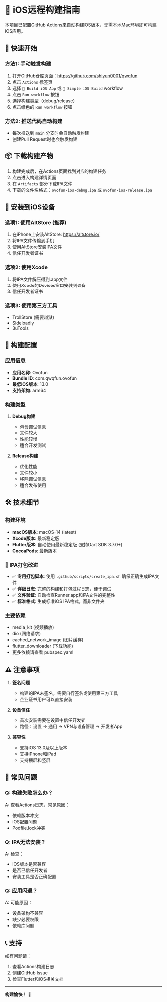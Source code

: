 # 🍎 iOS远程构建指南

本项目已配置GitHub Actions来自动构建iOS版本，无需本地Mac环境即可构建iOS应用。

## 🚀 快速开始

### 方法1: 手动触发构建

1. 打开GitHub仓库页面：https://github.com/shiyun0001/qwqfun
2. 点击 `Actions` 标签页
3. 选择 `🍎 Build iOS App` 或 `🚀 Simple iOS Build` workflow
4. 点击 `Run workflow` 按钮
5. 选择构建类型（debug/release）
6. 点击绿色的 `Run workflow` 按钮

### 方法2: 推送代码自动构建

- 每次推送到 `main` 分支时会自动触发构建
- 创建Pull Request时也会触发构建

## 📦 下载构建产物

1. 构建完成后，在Actions页面找到对应的构建任务
2. 点击进入构建详情页面
3. 在 `Artifacts` 部分下载IPA文件
4. 下载的文件名格式：`ovofun-ios-debug.ipa` 或 `ovofun-ios-release.ipa`

## 📱 安装到iOS设备

### 选项1: 使用AltStore (推荐)

1. 在iPhone上安装AltStore: https://altstore.io/
2. 将IPA文件传输到手机
3. 使用AltStore安装IPA文件
4. 信任开发者证书

### 选项2: 使用Xcode

1. 将IPA文件解压得到.app文件
2. 使用Xcode的Devices窗口安装到设备
3. 信任开发者证书

### 选项3: 使用第三方工具

- TrollStore (需要越狱)
- Sideloadly
- 3uTools

## 🔧 构建配置

### 应用信息
- **应用名称**: Ovofun
- **Bundle ID**: com.qwqfun.ovofun
- **最低iOS版本**: 13.0
- **支持架构**: arm64

### 构建类型

1. **Debug构建**
   - 包含调试信息
   - 文件较大
   - 性能较慢
   - 适合开发测试

2. **Release构建**
   - 优化性能
   - 文件较小
   - 移除调试信息
   - 适合发布使用

## 🛠️ 技术细节

### 构建环境
- **macOS版本**: macOS-14 (latest)
- **Xcode版本**: 最新稳定版
- **Flutter版本**: 自动使用最新稳定版 (支持Dart SDK 3.7.0+)
- **CocoaPods**: 最新版本

### 🔧 IPA打包改进
- ✅ **专用打包脚本**: 使用 `.github/scripts/create_ipa.sh` 确保正确生成IPA文件
- ✅ **详细日志**: 完整的构建和打包过程日志，便于调试
- ✅ **文件验证**: 自动检查Runner.app和IPA文件的完整性
- ✅ **标准格式**: 生成标准iOS IPA格式，而非文件夹

### 主要依赖
- media_kit (视频播放)
- dio (网络请求)
- cached_network_image (图片缓存)
- flutter_downloader (下载功能)
- 更多依赖请查看 pubspec.yaml

## ⚠️ 注意事项

1. **签名问题**
   - 构建的IPA未签名，需要自行签名或使用第三方工具
   - 企业证书用户可以直接安装

2. **设备信任**
   - 首次安装需要在设置中信任开发者
   - 路径：设置 → 通用 → VPN与设备管理 → 开发者App

3. **兼容性**
   - 支持iOS 13.0及以上版本
   - 支持iPhone和iPad
   - 支持横屏和竖屏

## 🐛 常见问题

### Q: 构建失败怎么办？
A: 查看Actions日志，常见原因：
- 依赖版本冲突
- iOS配置问题
- Podfile.lock冲突

### Q: IPA无法安装？
A: 检查：
- iOS版本是否兼容
- 是否已信任开发者
- 安装工具是否正确配置

### Q: 应用闪退？
A: 可能原因：
- 设备架构不兼容
- 缺少必要权限
- 依赖库问题

## 📞 支持

如有问题请：
1. 查看Actions构建日志
2. 创建GitHub Issue
3. 检查Flutter和iOS相关文档

---

**构建愉快！** 🎉
